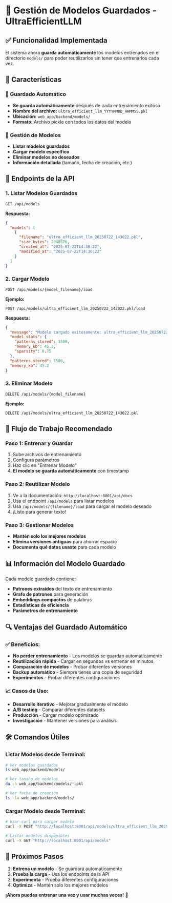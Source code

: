 # 💾 Gestión de Modelos Guardados - UltraEfficientLLM

## ✅ **Funcionalidad Implementada**

El sistema ahora **guarda automáticamente** los modelos entrenados en el directorio `models/` para poder reutilizarlos sin tener que entrenarlos cada vez.

## 🚀 **Características**

### **💾 Guardado Automático**
- **Se guarda automáticamente** después de cada entrenamiento exitoso
- **Nombre del archivo:** `ultra_efficient_llm_YYYYMMDD_HHMMSS.pkl`
- **Ubicación:** `web_app/backend/models/`
- **Formato:** Archivo pickle con todos los datos del modelo

### **📂 Gestión de Modelos**
- **Listar modelos guardados**
- **Cargar modelo específico**
- **Eliminar modelos no deseados**
- **Información detallada** (tamaño, fecha de creación, etc.)

## 🔧 **Endpoints de la API**

### **1. Listar Modelos Guardados**
```http
GET /api/models
```

**Respuesta:**
```json
{
  "models": [
    {
      "filename": "ultra_efficient_llm_20250722_143022.pkl",
      "size_bytes": 2048576,
      "created_at": "2025-07-22T14:30:22",
      "modified_at": "2025-07-22T14:30:22"
    }
  ]
}
```

### **2. Cargar Modelo**
```http
POST /api/models/{model_filename}/load
```

**Ejemplo:**
```http
POST /api/models/ultra_efficient_llm_20250722_143022.pkl/load
```

**Respuesta:**
```json
{
  "message": "Modelo cargado exitosamente: ultra_efficient_llm_20250722_143022.pkl",
  "model_stats": {
    "patterns_stored": 1500,
    "memory_kb": 45.2,
    "sparsity": 0.75
  },
  "patterns_stored": 1500,
  "memory_kb": 45.2
}
```

### **3. Eliminar Modelo**
```http
DELETE /api/models/{model_filename}
```

**Ejemplo:**
```http
DELETE /api/models/ultra_efficient_llm_20250722_143022.pkl
```

## 🎯 **Flujo de Trabajo Recomendado**

### **Paso 1: Entrenar y Guardar**
1. Sube archivos de entrenamiento
2. Configura parámetros
3. Haz clic en "Entrenar Modelo"
4. **El modelo se guarda automáticamente** con timestamp

### **Paso 2: Reutilizar Modelo**
1. Ve a la documentación: `http://localhost:8001/api/docs`
2. Usa el endpoint `/api/models` para listar modelos
3. Usa `/api/models/{filename}/load` para cargar el modelo deseado
4. ¡Listo para generar texto!

### **Paso 3: Gestionar Modelos**
- **Mantén solo los mejores modelos**
- **Elimina versiones antiguas** para ahorrar espacio
- **Documenta qué datos usaste** para cada modelo

## 📊 **Información del Modelo Guardado**

Cada modelo guardado contiene:
- **Patrones extraídos** del texto de entrenamiento
- **Grafo de patrones** para generación
- **Embeddings compactos** de palabras
- **Estadísticas de eficiencia**
- **Parámetros de entrenamiento**

## 🔍 **Ventajas del Guardado Automático**

### **✅ Beneficios:**
- **No perder entrenamiento** - Los modelos se guardan automáticamente
- **Reutilización rápida** - Cargar en segundos vs entrenar en minutos
- **Comparación de modelos** - Probar diferentes versiones
- **Backup automático** - Siempre tienes una copia de seguridad
- **Experimentos** - Probar diferentes configuraciones

### **📈 Casos de Uso:**
- **Desarrollo iterativo** - Mejorar gradualmente el modelo
- **A/B testing** - Comparar diferentes datasets
- **Producción** - Cargar modelo optimizado
- **Investigación** - Mantener versiones para análisis

## 🛠️ **Comandos Útiles**

### **Listar Modelos desde Terminal:**
```bash
# Ver modelos guardados
ls web_app/backend/models/

# Ver tamaño de modelos
du -h web_app/backend/models/*.pkl

# Ver fecha de creación
ls -la web_app/backend/models/
```

### **Cargar Modelo desde Terminal:**
```bash
# Usar curl para cargar modelo
curl -X POST "http://localhost:8001/api/models/ultra_efficient_llm_20250722_143022.pkl/load"

# Listar modelos disponibles
curl -X GET "http://localhost:8001/api/models"
```

## 🎉 **Próximos Pasos**

1. **Entrena un modelo** - Se guardará automáticamente
2. **Prueba la carga** - Usa los endpoints de la API
3. **Experimenta** - Prueba diferentes configuraciones
4. **Optimiza** - Mantén solo los mejores modelos

**¡Ahora puedes entrenar una vez y usar muchas veces!** 🚀 